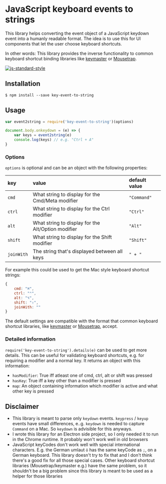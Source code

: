 # JavaScript keyboard events to strings

This library helps converting the event object of a JavaScript keydown event
into a humanly readable format.
The idea is to use this for UI components that let the user choose keyboard
shortcuts.

In other words: This library provides the inverse functionality to common keyboard shortcut binding libraries like [keymaster](https://github.com/madrobby/keymaster) or [Mousetrap](https://craig.is/killing/mice).

[![js-standard-style](https://cdn.rawgit.com/feross/standard/master/badge.svg)](https://github.com/feross/standard)

## Installation

```
$ npm install --save key-event-to-string
```

## Usage

```js
var event2string = require('key-event-to-string')(options)

document.body.onkeydown = (e) => {
	var keys = event2string(e)
	console.log(keys) // e.g. "Ctrl + A"
}
```

### Options

`options` is optional and can be an object with the following properties:

| key | value | default value |
|:--|:--|:--|
| `cmd` |  What string to display for the Cmd/Meta modifier | `"Command"` |
| `ctrl` |  What string to display for the Ctrl modifier | `"Ctrl"` |
| `alt` |  What string to display for the Alt/Option modifier | `"Alt"` |
| `shift` |  What string to display for the Shift modifier | `"Shift"` |
| `joinWith` | The string that's displayed between all keys | `" + "`

For example this could be used to get the Mac style keyboard shortcut strings:

```js
{
	cmd: "⌘",
	ctrl: "⌃",
	alt: "⌥",
	shift: "⇧",
	joinWith: ""
}
```

The default settings are compatible with the format that common keyboard shortcut libraries, like [keymaster](https://github.com/madrobby/keymaster) or [Mousetrap](https://craig.is/killing/mice), accept.

### Detailed information

`require('key-event-to-string').details(e)` can be used to get more details. This can be useful for
validating keyboard shortcuts, e.g. for requiring a modifier and a normal key.
It returns an object with this information:

- `hasModifier`: True iff atleast one of cmd, ctrl, alt or shift was pressed
- `hasKey`: True iff a key other than a modifier is pressed
- `map`: An object containing information which modifier is active and what
  other key is pressed


## Disclaimer

- This library is meant to parse only `keydown` events. `keypress` / `keyup` events have small differences, e..g. `keydown` is needed to capture `Command` on a Mac. So `keydown` is advisible for this anyways.
- I wrote this library for an Electron side project, so I only needed it to run in the Chrome runtime. It probably won't work well in old browsers
- JavaScript keyCodes don't work well with special international characters. E.g. the German umlaut `ö` has the same keyCode as `;`, on a German keyboard. This library doesn't try to fix that and I don't think there's a good fix for all those special cases. Other keyboard shortcut libraries (Mousetrap/keymaster e.g.) have the same problem, so it shouldn't be a big problem since this library is meant to be used as a helper for those libraries
